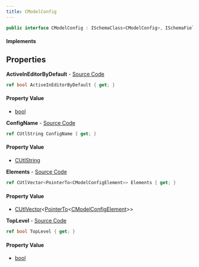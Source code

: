 ```yaml
---
title: CModelConfig
---
```


```csharp
public interface CModelConfig : ISchemaClass<CModelConfig>, ISchemaField, ISchemaClass, INativeHandle
```

#### Implements

## Properties

**ActiveInEditorByDefault** - [Source Code](https://github.com/swiftly-solution/swiftlys2/blob/master/managed/src/SwiftlyS2.Generated/Schemas/Interfaces/CModelConfig.cs#L22)

```csharp
ref bool ActiveInEditorByDefault { get; }
```

#### Property Value

- [bool](https://learn.microsoft.com/dotnet/api/system.boolean)

**ConfigName** - [Source Code](https://github.com/swiftly-solution/swiftlys2/blob/master/managed/src/SwiftlyS2.Generated/Schemas/Interfaces/CModelConfig.cs#L16)

```csharp
ref CUtlString ConfigName { get; }
```

#### Property Value

- [CUtlString](/docs/api/shared/natives/cutlstring)

**Elements** - [Source Code](https://github.com/swiftly-solution/swiftlys2/blob/master/managed/src/SwiftlyS2.Generated/Schemas/Interfaces/CModelConfig.cs#L18)

```csharp
ref CUtlVector<PointerTo<CModelConfigElement>> Elements { get; }
```

#### Property Value

- [CUtlVector](/docs/api/shared/natives/cutlvector-1)<[PointerTo](/docs/api/shared/natives/pointerto-1)<[CModelConfigElement](/docs/api/shared/schemadefinitions/cmodelconfigelement)>>

**TopLevel** - [Source Code](https://github.com/swiftly-solution/swiftlys2/blob/master/managed/src/SwiftlyS2.Generated/Schemas/Interfaces/CModelConfig.cs#L20)

```csharp
ref bool TopLevel { get; }
```

#### Property Value

- [bool](https://learn.microsoft.com/dotnet/api/system.boolean)

